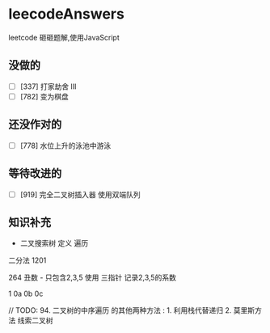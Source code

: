 # leecodeAnswers
leetcode 砸砸题解,使用JavaScript

## 没做的 

+ [ ] [337] 打家劫舍 III
+ [ ] [782] 变为棋盘

## 还没作对的
+ [ ] [778] 水位上升的泳池中游泳

## 等待改进的
+ [ ] [919] 完全二叉树插入器 使用双端队列

## 知识补充

- 二叉搜索树 定义 遍历



二分法
1201 


264 丑数 - 只包含2,3,5 使用 三指针  记录2,3,5的系数

1
0a 0b 0c


// TODO: 
94. 二叉树的中序遍历 的其他两种方法 : 
    1. 利用栈代替递归
    2. 莫里斯方法 线索二叉树